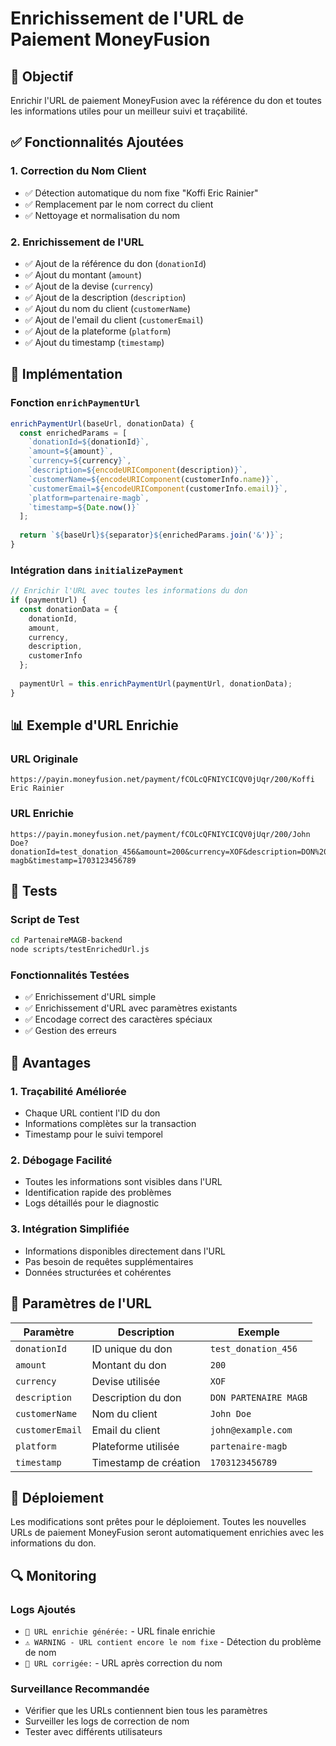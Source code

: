 # Enrichissement de l'URL de Paiement MoneyFusion

## 🎯 Objectif

Enrichir l'URL de paiement MoneyFusion avec la référence du don et toutes les informations utiles pour un meilleur suivi et traçabilité.

## ✅ Fonctionnalités Ajoutées

### 1. Correction du Nom Client
- ✅ Détection automatique du nom fixe "Koffi Eric Rainier"
- ✅ Remplacement par le nom correct du client
- ✅ Nettoyage et normalisation du nom

### 2. Enrichissement de l'URL
- ✅ Ajout de la référence du don (`donationId`)
- ✅ Ajout du montant (`amount`)
- ✅ Ajout de la devise (`currency`)
- ✅ Ajout de la description (`description`)
- ✅ Ajout du nom du client (`customerName`)
- ✅ Ajout de l'email du client (`customerEmail`)
- ✅ Ajout de la plateforme (`platform`)
- ✅ Ajout du timestamp (`timestamp`)

## 🔧 Implémentation

### Fonction `enrichPaymentUrl`
```javascript
enrichPaymentUrl(baseUrl, donationData) {
  const enrichedParams = [
    `donationId=${donationId}`,
    `amount=${amount}`,
    `currency=${currency}`,
    `description=${encodeURIComponent(description)}`,
    `customerName=${encodeURIComponent(customerInfo.name)}`,
    `customerEmail=${encodeURIComponent(customerInfo.email)}`,
    `platform=partenaire-magb`,
    `timestamp=${Date.now()}`
  ];
  
  return `${baseUrl}${separator}${enrichedParams.join('&')}`;
}
```

### Intégration dans `initializePayment`
```javascript
// Enrichir l'URL avec toutes les informations du don
if (paymentUrl) {
  const donationData = {
    donationId,
    amount,
    currency,
    description,
    customerInfo
  };
  
  paymentUrl = this.enrichPaymentUrl(paymentUrl, donationData);
}
```

## 📊 Exemple d'URL Enrichie

### URL Originale
```
https://payin.moneyfusion.net/payment/fCOLcQFNIYCICQV0jUqr/200/Koffi Eric Rainier
```

### URL Enrichie
```
https://payin.moneyfusion.net/payment/fCOLcQFNIYCICQV0jUqr/200/John Doe?donationId=test_donation_456&amount=200&currency=XOF&description=DON%20PARTENAIRE%20MAGB&customerName=John%20Doe&customerEmail=john@example.com&platform=partenaire-magb&timestamp=1703123456789
```

## 🧪 Tests

### Script de Test
```bash
cd PartenaireMAGB-backend
node scripts/testEnrichedUrl.js
```

### Fonctionnalités Testées
- ✅ Enrichissement d'URL simple
- ✅ Enrichissement d'URL avec paramètres existants
- ✅ Encodage correct des caractères spéciaux
- ✅ Gestion des erreurs

## 🔄 Avantages

### 1. Traçabilité Améliorée
- Chaque URL contient l'ID du don
- Informations complètes sur la transaction
- Timestamp pour le suivi temporel

### 2. Débogage Facilité
- Toutes les informations sont visibles dans l'URL
- Identification rapide des problèmes
- Logs détaillés pour le diagnostic

### 3. Intégration Simplifiée
- Informations disponibles directement dans l'URL
- Pas besoin de requêtes supplémentaires
- Données structurées et cohérentes

## 📝 Paramètres de l'URL

| Paramètre | Description | Exemple |
|-----------|-------------|---------|
| `donationId` | ID unique du don | `test_donation_456` |
| `amount` | Montant du don | `200` |
| `currency` | Devise utilisée | `XOF` |
| `description` | Description du don | `DON PARTENAIRE MAGB` |
| `customerName` | Nom du client | `John Doe` |
| `customerEmail` | Email du client | `john@example.com` |
| `platform` | Plateforme utilisée | `partenaire-magb` |
| `timestamp` | Timestamp de création | `1703123456789` |

## 🚀 Déploiement

Les modifications sont prêtes pour le déploiement. Toutes les nouvelles URLs de paiement MoneyFusion seront automatiquement enrichies avec les informations du don.

## 🔍 Monitoring

### Logs Ajoutés
- `🔧 URL enrichie générée:` - URL finale enrichie
- `⚠️ WARNING - URL contient encore le nom fixe` - Détection du problème de nom
- `🔧 URL corrigée:` - URL après correction du nom

### Surveillance Recommandée
- Vérifier que les URLs contiennent bien tous les paramètres
- Surveiller les logs de correction de nom
- Tester avec différents utilisateurs 